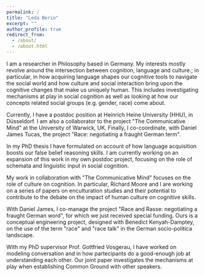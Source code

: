 ```yaml
---
permalink: /
title: "Leda Berio"
excerpt: ""
author_profile: true
redirect_from: 
  - /about/
  - /about.html
---
```


I am a researcher in Philosophy based in Germany. My interests mostly revolve around the intersection between cognition, language and culture.; in particular, in how acquiring language shapes our cognitive tools to navigate the social world and how culture and social interaction bring upon the cognitive changes that make us uniquely human. This includes investigating mechanisms at play in social cognition as well as looking at how our concepts related social groups (e.g. gender, race) come about. 

Currently, I have a postdoc position at Heinrich Heine University (HHU), in Düsseldorf. I am also a collaborator to the project "The Communicative Mind" at the University of Warwick, UK. Finally, I co-coordinate, with Daniel James Tucas, the project "Race: negotiating a fraught German term". 

In my PhD thesis I have formulated on account of how language acquisition boosts our false belief reasoning skills. I am currently working on an expansion of this work in my own postdoc project, focusing on the role of schemata and linguistic input in social cognition.

My work in collaboration with "The Communicative Mind" focuses on the role of culture on cognition. In particular, Richard Moore and I are working on a series of papers on enculturation studies and their potential to contribute to the debate on the impact of human culture on cognitive skills.

With Daniel James, I co-manage the project "Race and Rasse: negotiating a fraught German word", for which we just received special funding. Ours is a conceptual engineering project, designed with Benedict Kenyah-Damptey, on the use of the term "race" and "race talk" in the German socio-politica landscape. 

With my PhD supervisor Prof. Gottfried Vosgerau, I have worked on modeling conversation and in how partecipants do a good-enough job at understanding each other. Our joint paper investigates the mechanisms at play when establishing Common Ground with other speakers.







